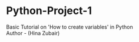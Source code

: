 # Python-Project-1
Basic Tutorial on 'How to create variables' in Python
<br>
Author - (Hina Zubair)
